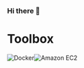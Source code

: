 ### Hi there 👋


# Toolbox #
![Docker](https://img.shields.io/badge/-Docker-2496ED?&style=for-the-badge&logo=Docker&logoColor=white)![Amazon EC2](https://img.shields.io/badge/-Amazon%20EC2-FF9900?&style=for-the-badge&logo=Amazon%20EC2&logoColor=white)
<!--
**biplavstha/biplavstha** is a ✨ _special_ ✨ repository because its `README.md` (this file) appears on your GitHub profile.

Here are some ideas to get you started:

- 🔭 I’m currently working on ...
- 🌱 I’m currently learning ...
- 👯 I’m looking to collaborate on ...
- 🤔 I’m looking for help with ...
- 💬 Ask me about ...
- 📫 How to reach me: ...
- 😄 Pronouns: ...
- ⚡ Fun fact: ...
-->
